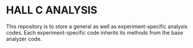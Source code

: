 # HALL C ANALYSIS
This repository is to store a general as well as experiment-specific analysis codes. Each experiment-specific code inherits its methods from the base analyzer code. 
